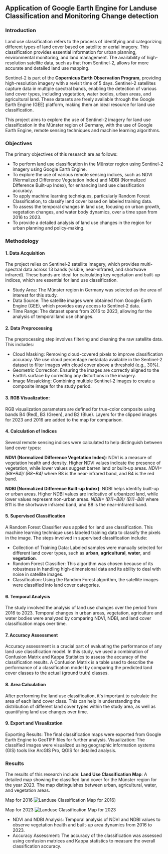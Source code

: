 ## Application of Google Earth Engine for Landuse Classification and Monitoring Change detection

### Introduction

Land use classification refers to the process of identifying and categorizing different types of land cover based on satellite or aerial imagery. This classification provides essential information for urban planning, environmental monitoring, and land management. The availability of high-resolution satellite data, such as that from Sentinel-2, allows for more accurate and detailed land use mapping.

Sentinel-2 is part of the **Copernicus Earth Observation Program**, providing high-resolution imagery with a revisit time of 5 days. Sentinel-2 satellites capture data in multiple spectral bands, enabling the detection of various land cover types, including vegetation, water bodies, urban areas, and agricultural land. These datasets are freely available through the Google Earth Engine (GEE) platform, making them an ideal resource for land use classification.

This project aims to explore the use of Sentinel-2 imagery for land use classification in the Münster region of Germany, with the use of Google Earth Engine, remote sensing techniques and machine learning algorithms. 

### Objectives

The primary objectives of this research are as follows:

- To perform land use classification in the Münster region using Sentinel-2 imagery using Google Earth Engine.
- To explore the use of various remote sensing indices, such as NDVI (Normalized Difference Vegetation Index) and NDBI (Normalized Difference Built-up Index), for enhancing land use classification accuracy.
- To apply machine learning techniques, particularly Random Forest Classification, to classify land cover based on labeled training data.
- To assess the temporal changes in land use, focusing on urban growth, vegetation changes, and water body dynamics, over a time span from 2016 to 2023.
- To provide a detailed analysis of land use changes in the region for urban planning and policy-making.

### Methodology

#### 1. Data Acquisition 

The project relies on Sentinel-2 satellite imagery, which provides multi-spectral data across 13 bands (visible, near-infrared, and shortwave infrared). These bands are ideal for calculating key vegetation and built-up indices, which are essential for land use classification.

- Study Area: The Münster region in Germany was selected as the area of interest for this study.
- Data Source: The satellite images were obtained from Google Earth Engine (GEE), which provides easy access to Sentinel-2 data.
- Time Range: The dataset spans from 2016 to 2023, allowing for the analysis of temporal land use changes.

#### 2. Data Preprocessing

The preprocessing step involves filtering and cleaning the raw satellite data. This includes:

- Cloud Masking: Removing cloud-covered pixels to improve classification accuracy. We use cloud percentage metadata available in the Sentinel-2 dataset to filter images with cloud cover above a threshold (e.g., 30%).
- Geometric Correction: Ensuring the images are correctly aligned to the Earth’s surface by correcting any distortions in the imagery.
- Image Mosaicking: Combining multiple Sentinel-2 images to create a composite image for the study period.

#### 3. RGB Visualization:

RGB visualization parameters are defined for true-color composite using bands B4 (Red), B3 (Green), and B2 (Blue).
Layers for the clipped images for 2023 and 2016 are added to the map for comparison.

#### 4. Calculation of Indices

Several remote sensing indices were calculated to help distinguish between land cover types:

**NDVI (Normalized Difference Vegetation Index)**: NDVI is a measure of vegetation health and density. Higher NDVI values indicate the presence of vegetation, while lower values suggest barren land or built-up areas.
*NDVI= (B8+B4)/ (B8−B4)*
​where B8 is the near-infrared band, and B4 is the red band.

**NDBI (Normalized Difference Built-up Index)**: NDBI helps identify built-up or urban areas. Higher NDBI values are indicative of urbanized land, while lower values represent non-urban areas.
*NDBI= (B11+B8)/ (B11−B8)*
where B11 is the shortwave infrared band, and B8 is the near-infrared band.

#### 5. Supervised Classification

A Random Forest Classifier was applied for land use classification. This machine learning technique uses labeled training data to classify the pixels in the image. The steps involved in supervised classification include:

- Collection of Training Data: Labeled samples were manually selected for different land cover types, such as **urban**, **agricultural**, **water**, and **vegetation**.
- Random Forest Classifier: This algorithm was chosen because of its robustness in handling high-dimensional data and its ability to deal with noise in satellite images.
- Classification: Using the Random Forest algorithm, the satellite images were classified into land cover categories.

#### 6. Temporal Analysis

The study involved the analysis of land use changes over the period from 2016 to 2023. Temporal changes in urban areas, vegetation, agriculture and water bodies were analyzed by comparing NDVI, NDBI, and land cover classification maps over time.

#### 7. Accuracy Assessment

Accuracy assessment is a crucial part of evaluating the performance of any land use classification model. In this study, we used a combination of Confusion Matrix and Kappa Statistics to assess the accuracy of the classification results. A Confusion Matrix is a table used to describe the performance of a classification model by comparing the predicted land cover classes to the actual (ground truth) classes.

#### 8. Area Calculation

After performing the land use classification, it's important to calculate the area of each land cover class. This can help in understanding the distribution of different land cover types within the study area, as well as quantifying land use changes over time.

#### 9. Export and Visualization

Exporting Results: The final classification maps were exported from Google Earth Engine to GeoTIFF files for further analysis.
Visualization: The classified images were visualized using geographic information systems (GIS) tools like ArcGIS Pro, QGIS for detailed analysis.

### Results

The results of this research include:
**Land Use Classification Map**: A detailed map showing the classified land cover for the Münster region for the year 2023. The map distinguishes between urban, agricultural, water, and vegetation areas.

Map for 2016
  ![Landuse Classification Map for 2016](https://github.com/UpekshaIndeewari/Application-of-Google-Earth-Engine-for-Landuse-Classification/blob/main/img/2016.png))

Map for 2023
  ![Landuse Classification Map for 2023](https://github.com/UpekshaIndeewari/Application-of-Google-Earth-Engine-for-Landuse-Classification/blob/main/img/2023.png)

- NDVI and NDBI Analysis: Temporal analysis of NDVI and NDBI values to observe vegetation health and built-up area dynamics from 2016 to 2023.
- Accuracy Assessment: The accuracy of the classification was assessed using confusion matrices and Kappa statistics to measure the overall classification accuracy.
